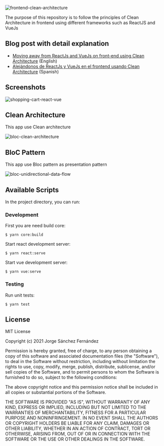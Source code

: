 ![frontend-clean-architecture](https://user-images.githubusercontent.com/5593590/118298368-aa221880-b4df-11eb-96d7-e72bfbecee62.png)


The purpose of this repository is to follow the principles of Clean Architecture in frontend using different frameworks such as ReactJS and VueJs

## Blog post with detail explanation

* [Moving away from ReactJs and VueJs on front-end using Clean Architecture](https://xurxodev.medium.com/frontend-clean-architecture-ca2592bd9d58) (English)
* [Alejándonos de ReactJs y VueJs en el frontend  usando Clean Architecture](https://xurxodev.com/frontend-clean_architecture) (Spanish)

## Screenshots

![shopping-cart-react-vue](https://user-images.githubusercontent.com/5593590/118297753-ddb07300-b4de-11eb-8ec9-23c3a14d1883.png)


## Clean Architecture

This app use Clean architecture

![bloc-clean-architecture](https://user-images.githubusercontent.com/5593590/82728951-03ec6a00-9cf4-11ea-8557-011a3dea7804.png)

## BloC Pattern

This app use Bloc pattern as presentation pattern

![bloc-unidirectional-data-flow](https://user-images.githubusercontent.com/5593590/118929889-6008bf00-b945-11eb-865a-1ca3df8d618e.png)


## Available Scripts

In the project directory, you can run:

### Development

First you are need build core:
```
$ yarn core:build
```

Start react development server:
```
$ yarn react:serve
```

Start vue development server:
```
$ yarn vue:serve
```

### Testing

Run unit tests:

```
$ yarn test
```

## License

MIT License

Copyright (c) 2021 Jorge Sánchez Fernández

Permission is hereby granted, free of charge, to any person obtaining a copy
of this software and associated documentation files (the "Software"), to deal
in the Software without restriction, including without limitation the rights
to use, copy, modify, merge, publish, distribute, sublicense, and/or sell
copies of the Software, and to permit persons to whom the Software is
furnished to do so, subject to the following conditions:

The above copyright notice and this permission notice shall be included in all
copies or substantial portions of the Software.

THE SOFTWARE IS PROVIDED "AS IS", WITHOUT WARRANTY OF ANY KIND, EXPRESS OR
IMPLIED, INCLUDING BUT NOT LIMITED TO THE WARRANTIES OF MERCHANTABILITY,
FITNESS FOR A PARTICULAR PURPOSE AND NONINFRINGEMENT. IN NO EVENT SHALL THE
AUTHORS OR COPYRIGHT HOLDERS BE LIABLE FOR ANY CLAIM, DAMAGES OR OTHER
LIABILITY, WHETHER IN AN ACTION OF CONTRACT, TORT OR OTHERWISE, ARISING FROM,
OUT OF OR IN CONNECTION WITH THE SOFTWARE OR THE USE OR OTHER DEALINGS IN THE
SOFTWARE.

